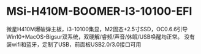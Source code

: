 # MSi-H410M-BOOMER-I3-10100-EFI
微星H410M爆破弹主板，i3-10100集显，M2固态+2.5寸SSD，OC0.6.6引导Win10+MacOS-Bigsur双系统，双硬解/睿频/声音/休眠/USB唤醒均正常。
没有装wifi和蓝牙，定制了USB，前面板USB2.0/3.0接口可用
